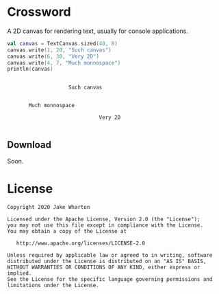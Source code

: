 # Crossword

A 2D canvas for rendering text, usually for console applications.

```kotlin
val canvas = TextCanvas.sized(40, 8)
canvas.write(1, 20, "Such canvas")
canvas.write(6, 30, "Very 2D")
canvas.write(4, 7, "Much monnospace")
println(canvas)
```
```
                                        
                    Such canvas         
                                        
                                        
       Much monnospace                  
                                        
                              Very 2D   
                                        
```


## Download

Soon.


# License

    Copyright 2020 Jake Wharton

    Licensed under the Apache License, Version 2.0 (the "License");
    you may not use this file except in compliance with the License.
    You may obtain a copy of the License at

       http://www.apache.org/licenses/LICENSE-2.0

    Unless required by applicable law or agreed to in writing, software
    distributed under the License is distributed on an "AS IS" BASIS,
    WITHOUT WARRANTIES OR CONDITIONS OF ANY KIND, either express or implied.
    See the License for the specific language governing permissions and
    limitations under the License.
